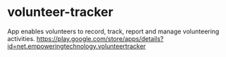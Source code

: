 # volunteer-tracker

App enables volunteers to record, track, report and manage volunteering activities. https://play.google.com/store/apps/details?id=net.empoweringtechnology.volunteertracker
